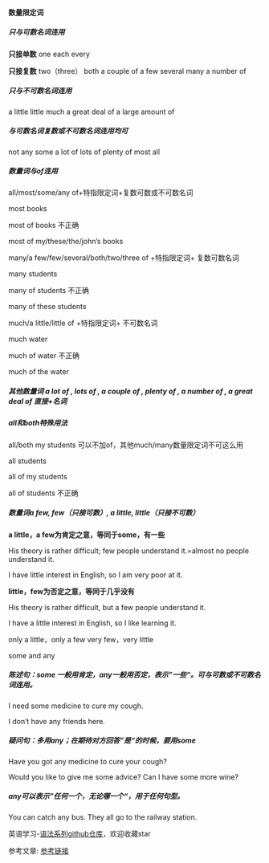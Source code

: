 #### 数量限定词

##### 只与可数名词连用

  **只接单数**   one   each   every

  **只接复数**   two（three）  both   a couple of   a few   several   many   a number of <!-- more -->

##### 只与不可数名词连用

  a little   little   much   a great deal of   a large amount of

##### 与可数名词复数或不可数名词连用均可

  not any   some   a lot of   lots of   plenty of   most   all   

##### 数量词与of连用

all/most/some/any of+特指限定词+复数可数或不可数名词

most books

most of books  不正确

most of my/these/the/john’s books 

many/a few/few/several/both/two/three of +特指限定词+ 复数可数名词

many students

many of students 不正确

many of these students

much/a little/little of +特指限定词+ 不可数名词

much water

much of water 不正确

much of the water

##### 其他数量词 a lot of , lots of , a couple of , plenty of , a number of , a great deal of 直接+名词

##### all和both特殊用法

all/both my students 可以不加of，其他much/many数量限定词不可这么用

all students

all of my students

all of students 不正确

##### 数量词a few, few（只接可数）, a little, little（只接不可数）

**a little，a few为肯定之意，等同于some，有一些**

  His theory is rather difficult; few people understand it.=almost no people understand it.

  I have little interest in English, so I am very poor at it.

**little，few为否定之意，等同于几乎没有**

  His theory is rather difficult, but a few people understand it.

  I have a little interest in English, so I like learning it.

only a little，only a few           very few，very little

some and any

##### 陈述句：some 一般用肯定，any一般用否定，表示”一些“。可与可数或不可数名词连用。

  I need some medicine to cure my cough.

  I don’t have any friends here.

##### 疑问句：多用any；在期待对方回答”是“的时候，要用some

  Have you got any medicine to cure your cough?

  Would you like to give me some advice?   Can I have some more wine?

##### any可以表示”任何一个，无论哪一个“，用于任何句型。

  You can catch any bus. They all go to the railway station.

英语学习-[语法系列github仓库](https://github.com/removeif/english-learn)，欢迎收藏star 

参考文章:
[参考链接](https://github.com/yizutianya/English_Grammar_Learning)
